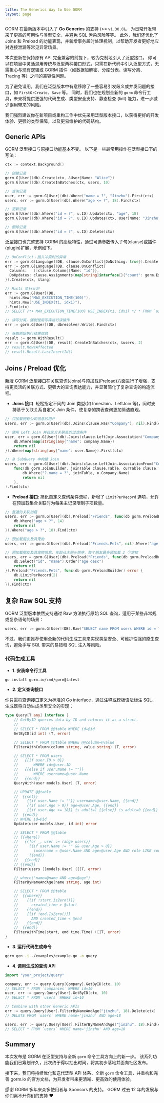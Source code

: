 ```yaml
---
title: The Generics Way to Use GORM
layout: page
---
```


GORM 在最新版本中引入了 **Go Generics** 的支持 (>= `v1.30.0`)。 为日常开发带来了更高的可用性与类型安全，并避免 SQL 污染风险等等。 此外，我们还优化了 Joins 和 Preload 的功能表现，并新增事务超时处理机制，以帮助开发者更好地应对连接泄漏等常见异常场景。

本次更新在保持原有 API 完全兼容的前提下，较为克制地引入了泛型接口。 你可以在项目中灵活混用传统与泛型两种接口形式，只需在新代码中引入泛型方式，无需担心与现有逻辑或 GORM 插件（如数据加解密、分库分表、读写分离、Tracing 等）之间的兼容性问题。

为了避免误用，我们在泛型版本中有意移除了一些容易引发歧义或并发问题的接口，如 `FirstOrCreate`、`Save` 等。 同时，我们也在规划全新的 `gorm` 命令行工具，未来将提供更强的代码生成、类型安全支持、静态检查 (lint) 能力，进一步减少误用带来的风险。

我们强烈建议你在新项目或重构工作中优先采用泛型版本接口，以获得更好的开发体验、更强的类型保障，以及更易维护的代码结构。

## Generic APIs

GORM 泛型接口与原接口功能基本不变。 以下是一些最常用操作在泛型接口下的写法：

```go
ctx := context.Background()

// 创建记录
gorm.G[User](db).Create(ctx, &User{Name: "Alice"})
gorm.G[User](db).CreateInBatches(ctx, users, 10)

// 查询记录
user, err := gorm.G[User](db).Where("name = ?", "Jinzhu").First(ctx)
users, err := gorm.G[User](db).Where("age <= ?", 18).Find(ctx)

// 更新记录
gorm.G[User](db).Where("id = ?", u.ID).Update(ctx, "age", 18)
gorm.G[User](db).Where("id = ?", u.ID).Updates(ctx, User{Name: "Jinzhu", Age: 18})

// 删除记录
gorm.G[User](db).Where("id = ?", u.ID).Delete(ctx)
```

泛型接口也完整支持 GORM 的高级特性，通过可选参数传入子句(clause)或插件(plugin)扩展，示例如下。

```go
// OnConflict：插入冲突时的异常
err := gorm.G[Language](DB, clause.OnConflict{DoNothing: true}).Create(ctx, &lang)
err := gorm.G[Language](DB, clause.OnConflict{
  Columns:   []clause.Column{{Name: "id"}},
  DoUpdates: clause.Assignments(map[string]interface{}{"count": gorm.Expr("GREATEST(count, VALUES(count))")}),
}).Create(ctx, &lang)

// Hints 执行计划
err := gorm.G[User](DB,
  hints.New("MAX_EXECUTION_TIME(100)"),
  hints.New("USE_INDEX(t1, idx1)"),
).Find(ctx)
// SELECT /*+ MAX_EXECUTION_TIME(100) USE_INDEX(t1, idx1) */ * FROM `users`

// 读写分离，强制使用写库进行读操作
err := gorm.G[User](DB, dbresolver.Write).Find(ctx)

// 获取原始执行结果信息
result := gorm.WithResult()
err := gorm.G[User](DB, result).CreateInBatches(ctx, &users, 2)
// result.RowsAffected
// result.Result.LastInsertId()
```

## Joins / Preload 优化

新版 GORM 泛型接口在关联查询(Joins)与预加载(Preload)方面进行了增强，支持更灵活的关联方式、更强大的查询表达能力，并显著简化了复杂查询的构造流程。

- **Joins 接口**: 轻松指定不同的 Join 类型(如 InnerJoin、LeftJoin 等)，同时支持基于关联关系自定义 Join 条件，使复杂的跨表查询更加简洁直观。

```go
// 只加载拥有公司信息的用户
users, err := gorm.G[User](db).Joins(clause.Has("Company"), nil).Find(ctx)

// 使用 Left Join 并自定义关联表的过滤条件
user, err = gorm.G[User](db).Joins(clause.LeftJoin.Association("Company"), func(db gorm.JoinBuilder, joinTable clause.Table, curTable clause.Table) error {
    db.Where(map[string]any{"name": company.Name})
    return nil
}).Where(map[string]any{"name": user.Name}).First(ctx)

// 从 SubQuery 中构建 Join
users, err = gorm.G[User](db).Joins(clause.LeftJoin.AssociationFrom("Company", gorm.G[Company](DB).Select("Name")).As("t"),
    func(db gorm.JoinBuilder, joinTable clause.Table, curTable clause.Table) error {
        db.Where("?.name = ?", joinTable, u.Company.Name)
        return nil
    },
).Find(ctx)
```

- **Preload 接口**: 简化自定义查询条件流程，新增了 `LimitPerRecord` 选项，允许在预加载集合关联时为每条主记录限制子项数量。

```go
// 普通的关联加载
users, err := gorm.G[User](db).Preload("Friends", func(db gorm.PreloadBuilder) error {
    db.Where("age > ?", 14)
    return nil
}).Where("age > ?", 18).Find(ctx)

// 预加载朋友及其宠物
users, err := gorm.G[User](db).Preload("Friends.Pets", nil).Where("age > ?", 18).Find(ctx)

// 预加载朋友及其宠物信息，年龄从大到小排序，每个朋友最多预加载 2 个宠物
users, err = gorm.G[User](db).Preload("Friends", func(db gorm.PreloadBuilder) error {
    db.Select("id", "name").Order("age desc")
    return nil
}).Preload("Friends.Pets", func(db gorm.PreloadBuilder) error {
    db.LimitPerRecord(2)
    return nil
}).Find(ctx)
```

## 复杂 Raw SQL 支持

GORM 泛型版本依然支持通过 Raw 方法执行原始 SQL 查询，适用于某些非常规或复杂语句的场景：

```go
users, err := gorm.G[User](DB).Raw("SELECT name FROM users WHERE id = ?", user.ID).Find(ctx)
```

不过，我们更推荐使用全新的代码生成工具来实现类型安全、可维护性强的原生查询，避免手写 SQL 带来的易错和 SQL 注入等风险。

### 代码生成工具

- **1. 安装命令行工具**

```bash
go install gorm.io/cmd/gorm@latest
```

- **2. 定义查询接口**

你只需将查询接口定义为标准的 Go interface，通过注释或模板语法标注 SQL，生成器将自动生成类型安全的实现：

```go
type Query[T any] interface {
	// GetByID queries data by ID and returns it as a struct.
	//
	// SELECT * FROM @@table WHERE id=@id
	GetByID(id int) (T, error)

	// SELECT * FROM @@table WHERE @@column=@value
	FilterWithColumn(column string, value string) (T, error)

	// SELECT * FROM users
	//   {{if user.ID > 0}}
	//       WHERE id=@user.ID
	//   {{else if user.Name != ""}}
	//       WHERE username=@user.Name
	//   {{end}}
	QueryWith(user models.User) (T, error)

	// UPDATE @@table
	//  {{set}}
	//    {{if user.Name != ""}} username=@user.Name, {{end}}
	//    {{if user.Age > 0}} age=@user.Age, {{end}}
	//    {{if user.Age >= 18}} is_adult=1 {{else}} is_adult=0 {{end}}
	//  {{end}}
	// WHERE id=@id
	Update(user models.User, id int) error

	// SELECT * FROM @@table
	// {{where}}
	//   {{for _, user := range users}}
	//     {{if user.Name != "" && user.Age > 0}}
	//       (username = @user.Name AND age=@user.Age AND role LIKE concat("%",@user.Role,"%")) OR
	//     {{end}}
	//   {{end}}
	// {{end}}
	Filter(users []models.User) ([]T, error)

	// where("name=@name AND age=@age")
	FilterByNameAndAge(name string, age int)

	// SELECT * FROM @@table
	//  {{where}}
	//    {{if !start.IsZero()}}
	//      created_time > @start
	//    {{end}}
	//    {{if !end.IsZero()}}
	//      AND created_time < @end
	//    {{end}}
	//  {{end}}
	FilterWithTime(start, end time.Time) ([]T, error)
}
```

- **3. 运行代码生成命令**

```bash
gorm gen -i ./examples/example.go -o query
```

- **4. 调用生成的查询 API**

```go
import "your_project/query"

company, err := query.Query[Company].GetByID(ctx, 10)
// SELECT * FROM `companies` WHERE id=10
user, err := query.Query[User].GetByID(ctx, 10)
// SELECT * FROM `users` WHERE id=10

// Combine with other Generic APIs
err := query.Query[User].FilterByNameAndAge("jinzhu", 18).Delete(ctx)
// DELETE FROM `users` WHERE name='jinzhu' AND age=18

users, err := query.Query[User].FilterByNameAndAge("jinzhu", 18).Find(ctx)
// SELECT * FROM `users` WHERE name='jinzhu' AND age=18
```

## Summary

本次发布是 GORM 在泛型支持与全新 `gorm` 命令工具方向上的新一步。 该系列功能我们已筹划许久，此次终于得以抽出时间，将其初步落地并面向社区发布。

接下来，我们将持续优化和迭代泛型 API 体系、全新 `gorm` 命令工具，并重构和完善 gorm.io 的官方文档，为开发者带来更清晰、更高效的使用体验。

感谢 GORM 多年来众多使用者与 Sponsors 的支持。 GORM 过去 12 年的发展与你们离不开你们的支持 ❤️
